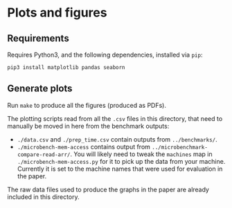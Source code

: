 # Plots and figures

## Requirements

Requires Python3, and the following dependencies, installed via `pip`:
```
pip3 install matplotlib pandas seaborn
```

## Generate plots

Run `make` to produce all the figures (produced as PDFs).

The plotting scripts read from all the `.csv` files in this directory,
that need to manually be moved in here from the benchmark
outputs:

+ `./data.csv` and `./prep_time.csv` contain outputs from `../benchmarks/`.
+ `./microbench-mem-access` contains output from
  `../microbenchmark-compare-read-arr/`. You will likely need to tweak
  the `machines` map in `./microbench-mem-access.py` for it to pick up
  the data from your machine. Currently it is set to the machine names
  that were used for evaluation in the paper.

The raw data files used to produce the graphs in the paper are
already included in this directory.
